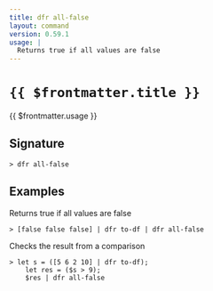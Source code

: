 ```yaml
---
title: dfr all-false
layout: command
version: 0.59.1
usage: |
  Returns true if all values are false
---
```


# `{{ $frontmatter.title }}`

<div style='white-space: pre-wrap;'>{{ $frontmatter.usage }}</div>

## Signature

`> dfr all-false `

## Examples

Returns true if all values are false

```shell
> [false false false] | dfr to-df | dfr all-false
```

Checks the result from a comparison

```shell
> let s = ([5 6 2 10] | dfr to-df);
    let res = ($s > 9);
    $res | dfr all-false
```
